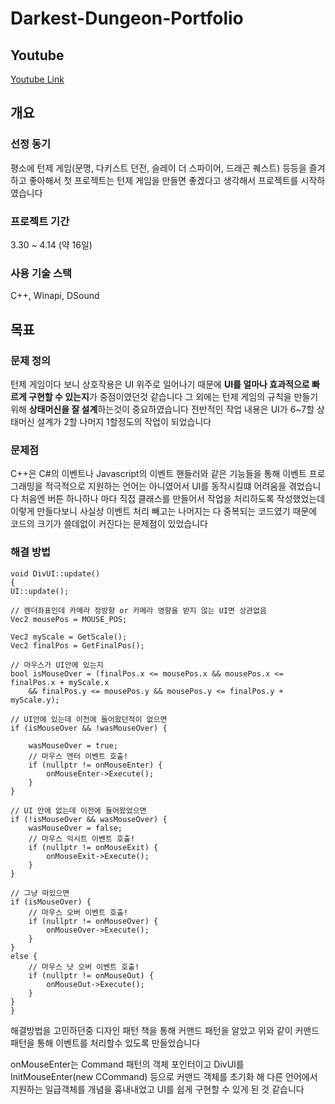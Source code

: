 # Darkest-Dungeon-Portfolio

## Youtube
[Youtube Link](https://www.youtube.com/watch?v=21wzPrDZCqk)

## 개요

### 선정 동기

평소에 턴제 게임(문명, 다키스트 던전, 슬레이 더 스파이어, 드래곤 퀘스트) 등등을 즐겨하고 좋아해서 첫 프로젝트는 턴제 게임을 만들면 좋겠다고 생각해서 프로젝트를 시작하였습니다

### 프로젝트 기간

3.30 ~ 4.14 (약 16일)

### 사용 기술 스택

C++, Winapi, DSound

## 목표

### 문제 정의

턴제 게임이다 보니 상호작용은 UI 위주로 일어나기 때문에 **UI를 얼마나 효과적으로 빠르게 구현할 수 있는지**가 중점이였던것 같습니다 그 외에는 턴제 게임의 규칙을 만들기 위해 **상태머신을
잘 설계**하는것이 중요하였습니다 전반적인 작업 내용은 UI가 6~7할 상태머신 설계가 2할 나머지 1할정도의 작업이 되었습니다

### 문제점

C++은 C#의 이벤트나 Javascript의 이벤트 핸들러와 같은 기능들을 통해 이벤트 프로그래밍을 적극적으로 지원하는 언어는 아니였어서 UI를 동작시킬떄 어려움을 겪었습니다 처음엔 버튼 하나하나
마다 직접 클래스를 만들어서 작업을 처리하도록 작성했었는데 이렇게 만들다보니 사실상 이벤트 처리 빼고는 나머지는 다 중복되는 코드였기 때문에 코드의 크기가 쓸데없이 커진다는 문제점이
있었습니다

### 해결 방법

    void DivUI::update()
    {
	UI::update();

	// 렌더좌표인데 카메라 정방향 or 카메라 영향을 받지 않는 UI면 상관없음
	Vec2 mousePos = MOUSE_POS;

	Vec2 myScale = GetScale();
	Vec2 finalPos = GetFinalPos();

	// 마우스가 UI안에 있는지
	bool isMouseOver = (finalPos.x <= mousePos.x && mousePos.x <= finalPos.x + myScale.x
		&& finalPos.y <= mousePos.y && mousePos.y <= finalPos.y + myScale.y);

	// UI안에 있는데 이전에 들어왔던적이 없으면
	if (isMouseOver && !wasMouseOver) {

		wasMouseOver = true;
		// 마우스 엔터 이벤트 호출!
		if (nullptr != onMouseEnter) {
			onMouseEnter->Execute();
		}
	}

	// UI 안에 없는데 이전에 들어왔었으면
	if (!isMouseOver && wasMouseOver) {
		wasMouseOver = false;
		// 마우스 익시트 이벤트 호출!
		if (nullptr != onMouseExit) {
			onMouseExit->Execute();
		}
	}

	// 그냥 떠있으면
	if (isMouseOver) {
		// 마우스 오버 이벤트 호출!
		if (nullptr != onMouseOver) {
			onMouseOver->Execute();
		}
	}
	else {
		// 마우스 낫 오버 이벤트 호출!
		if (nullptr != onMouseOut) {
			onMouseOut->Execute();
		}
	}
    }
    
  해결방법을 고민하던중 디자인 패턴 책을 통해 커맨드 패턴을 알았고 위와 같이 커맨드 패턴을 통해 이벤트를 처리할수 있도록 만들었습니다 
  
  onMouseEnter는 Command 패턴의 객체 포인터이고 
  DivUI를 InitMouseEnter(new CCommand) 등으로 커맨드 객체를 초기화 해 다른 언어에서 지원하는 일급객체를 개념을 흉내내었고 UI를 쉽게 구현할 수 있게 된 것 같습니다
  

  
  
  
